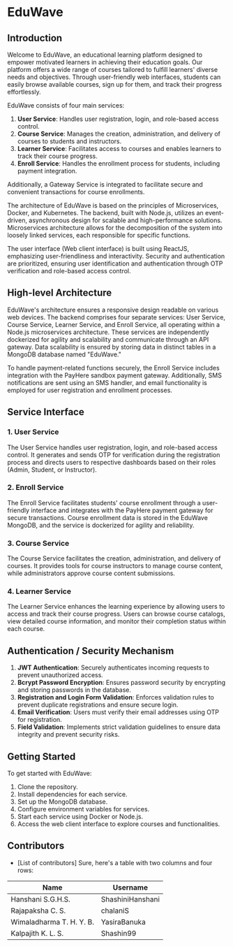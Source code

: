 
# EduWave

## Introduction

Welcome to EduWave, an educational learning platform designed to empower motivated learners in achieving their education goals. Our platform offers a wide range of courses tailored to fulfill learners' diverse needs and objectives. Through user-friendly web interfaces, students can easily browse available courses, sign up for them, and track their progress effortlessly.

EduWave consists of four main services:

1. **User Service**: Handles user registration, login, and role-based access control.
2. **Course Service**: Manages the creation, administration, and delivery of courses to students and instructors.
3. **Learner Service**: Facilitates access to courses and enables learners to track their course progress.
4. **Enroll Service**: Handles the enrollment process for students, including payment integration.

Additionally, a Gateway Service is integrated to facilitate secure and convenient transactions for course enrollments.

The architecture of EduWave is based on the principles of Microservices, Docker, and Kubernetes. The backend, built with Node.js, utilizes an event-driven, asynchronous design for scalable and high-performance solutions. Microservices architecture allows for the decomposition of the system into loosely linked services, each responsible for specific functions.

The user interface (Web client interface) is built using ReactJS, emphasizing user-friendliness and interactivity. Security and authentication are prioritized, ensuring user identification and authentication through OTP verification and role-based access control.

## High-level Architecture

EduWave's architecture ensures a responsive design readable on various web devices. The backend comprises four separate services: User Service, Course Service, Learner Service, and Enroll Service, all operating within a Node.js microservices architecture. These services are independently dockerized for agility and scalability and communicate through an API gateway. Data scalability is ensured by storing data in distinct tables in a MongoDB database named "EduWave."

To handle payment-related functions securely, the Enroll Service includes integration with the PayHere sandbox payment gateway. Additionally, SMS notifications are sent using an SMS handler, and email functionality is employed for user registration and enrollment processes.

## Service Interface

### 1. User Service

The User Service handles user registration, login, and role-based access control. It generates and sends OTP for verification during the registration process and directs users to respective dashboards based on their roles (Admin, Student, or Instructor).

### 2. Enroll Service

The Enroll Service facilitates students' course enrollment through a user-friendly interface and integrates with the PayHere payment gateway for secure transactions. Course enrollment data is stored in the EduWave MongoDB, and the service is dockerized for agility and reliability.

### 3. Course Service

The Course Service facilitates the creation, administration, and delivery of courses. It provides tools for course instructors to manage course content, while administrators approve course content submissions.

### 4. Learner Service

The Learner Service enhances the learning experience by allowing users to access and track their course progress. Users can browse course catalogs, view detailed course information, and monitor their completion status within each course.

## Authentication / Security Mechanism

1. **JWT Authentication**: Securely authenticates incoming requests to prevent unauthorized access.
2. **Bcrypt Password Encryption**: Ensures password security by encrypting and storing passwords in the database.
3. **Registration and Login Form Validation**: Enforces validation rules to prevent duplicate registrations and ensure secure login.
4. **Email Verification**: Users must verify their email addresses using OTP for registration.
5. **Field Validation**: Implements strict validation guidelines to ensure data integrity and prevent security risks.

## Getting Started

To get started with EduWave:

1. Clone the repository.
2. Install dependencies for each service.
3. Set up the MongoDB database.
4. Configure environment variables for services.
5. Start each service using Docker or Node.js.
6. Access the web client interface to explore courses and functionalities.

## Contributors

- [List of contributors]
Sure, here's a table with two columns and four rows:

| Name               | Username        |
|--------------------|-----------------|
| Hanshani S.G.H.S. | ShashiniHanshani |
| Rajapaksha C. S.  | chalaniS         |
| Wimaladharma T. H. Y. B. | YasiraBanuka     |
| Kalpajith K. L. S. | Shashin99        |
